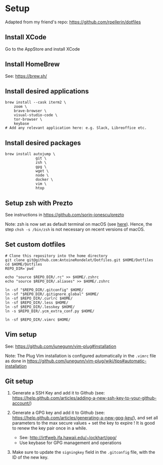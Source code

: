 # Setup

Adapted from my friend's repo: https://github.com/rpellerin/dotfiles

## Install XCode

Go to the AppStore and install XCode

## Install HomeBrew

See: https://brew.sh/

## Install desired applications

```
brew install --cask iterm2 \
	zoom \
	brave-browser \
	visual-studio-code \
	tor-browser \
    keybase
# Add any relevant application here: e.g. Slack, Libreoffice etc.
```

## Install desired packages

```
brew install autojump \
              git \
              zsh \
              gpg \
              wget \
              node \
              docker \
              vim \
              htop
```

## Setup zsh with Prezto

See instructions in https://github.com/sorin-ionescu/prezto

Note: zsh is now set as default terminal on macOS (see [here](https://support.apple.com/en-us/HT208050)). Hence, the step `chsh -s /bin/zsh` is not necessary on recent versions of macOS.

## Set custom dotfiles

```
# Clone this repository into the home directory
git clone git@github.com:AntoineRondelet/Dotfiles.git $HOME/Dotfiles
cd $HOME/Dotfiles
REPO_DIR=`pwd`

echo "source $REPO_DIR/.rc" >> $HOME/.zshrc
echo "source $REPO_DIR/.aliases" >> $HOME/.zshrc

ln -sf "$REPO_DIR/.gitconfig" $HOME/
ln -sf "$REPO_DIR/.gitignore_global" $HOME/
ln -sf $REPO_DIR/.curlrc $HOME/
ln -sf $REPO_DIR/.less $HOME/
ln -sf $REPO_DIR/.lesskey $HOME/
ln -s $REPO_DIR/.ycm_extra_conf.py $HOME/

ln -sf $REPO_DIR/.vimrc $HOME/
```

## Vim setup

See: https://github.com/junegunn/vim-plug#installation

Note: The Plug Vim installation is configured automatically in the `.vimrc` file
as done in https://github.com/junegunn/vim-plug/wiki/tips#automatic-installation

## Git setup

1. Generate a SSH Key and add it to Github (see: https://help.github.com/articles/adding-a-new-ssh-key-to-your-github-account/)

2. Generate a GPG key and add it to Github (see: https://help.github.com/articles/generating-a-new-gpg-key/), and set all parameters to the max secure values + set the key to expire ! It is good to renew the key pair once in a while.
    - See: http://irtfweb.ifa.hawaii.edu/~lockhart/gpg/
    - Use keybase for GPG management and operations

3. Make sure to update the `signingkey` field in the `.gitconfig` file, with the ID of the new key.

